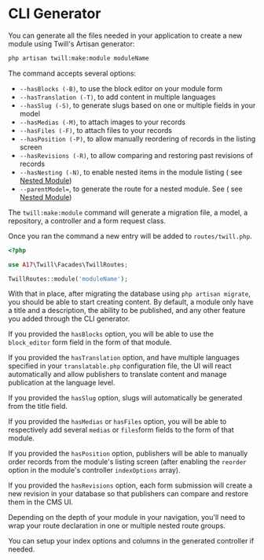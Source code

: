 # CLI Generator

You can generate all the files needed in your application to create a new module using Twill's Artisan generator:

```bash
php artisan twill:make:module moduleName
```

The command accepts several options:

- `--hasBlocks (-B)`, to use the block editor on your module form
- `--hasTranslation (-T)`, to add content in multiple languages
- `--hasSlug (-S)`, to generate slugs based on one or multiple fields in your model
- `--hasMedias (-M)`, to attach images to your records
- `--hasFiles (-F)`, to attach files to your records
- `--hasPosition (-P)`, to allow manually reordering of records in the listing screen
- `--hasRevisions (-R)`, to allow comparing and restoring past revisions of records
- `--hasNesting (-N)`, to enable nested items in the module listing (
  see [Nested Module](../3_modules/12_nested-modules.md))
- `--parentModel=`, to generate the route for a nested module. See (
  see [Nested Module](../3_modules/12_nested-modules.md))

The `twill:make:module` command will generate a migration file, a model, a repository, a controller and a form request class.

Once you ran the command a new entry will be added to `routes/twill.php`.

```php
<?php

use A17\Twill\Facades\TwillRoutes;

TwillRoutes::module('moduleName');
```

With that in place, after migrating the database using `php artisan migrate`, you should be able to start creating content. By default, a module only have a title and a description, the ability to be published, and any other feature you added through the CLI generator.

If you provided the `hasBlocks` option, you will be able to use the `block_editor` form field in the form of that module.

If you provided the `hasTranslation` option, and have multiple languages specified in your `translatable.php`
configuration file, the UI will react automatically and allow publishers to translate content and manage publication at the language level.

If you provided the `hasSlug` option, slugs will automatically be generated from the title field.

If you provided the `hasMedias` or `hasFiles` option, you will be able to respectively add several `medias` or `files`form fields to the form of that module.

If you provided the `hasPosition` option, publishers will be able to manually order records from the module's listing screen (after enabling the `reorder` option in the module's controller `indexOptions` array).

If you provided the `hasRevisions` option, each form submission will create a new revision in your database so that publishers can compare and restore them in the CMS UI.

Depending on the depth of your module in your navigation, you'll need to wrap your route declaration in one or multiple nested route groups.

You can setup your index options and columns in the generated controller if needed.
